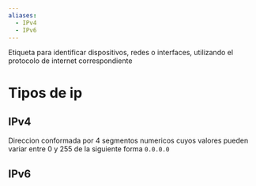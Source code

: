 ```yaml
---
aliases:
  - IPv4
  - IPv6
---
```

Etiqueta para identificar dispositivos, redes o interfaces, utilizando el protocolo de internet correspondiente

# Tipos de ip
## IPv4

Direccion conformada por 4 segmentos numericos cuyos valores pueden variar entre 0 y 255 de la siguiente forma `0.0.0.0`
## IPv6

